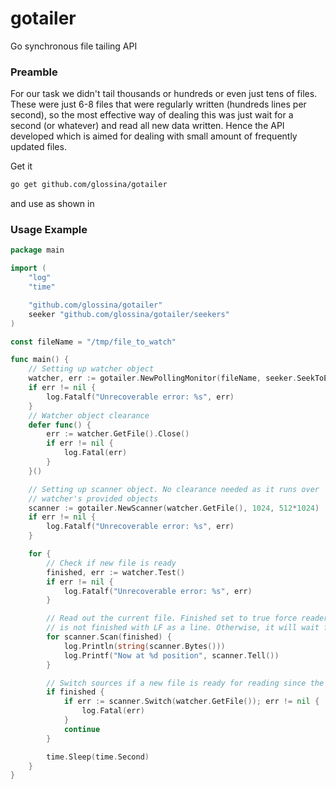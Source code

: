 # gotailer
Go synchronous file tailing API

### Preamble
For our task we didn't tail thousands or hundreds or even just tens of files. These were just 6-8 files that were regularly written (hundreds lines per second),
so the most effective way of dealing this was just wait for a second (or whatever) and read all new data written. Hence the API developed
which is aimed for dealing with small amount of frequently updated files.

Get it
```bash
go get github.com/glossina/gotailer
```
and use as shown in

### Usage Example
```go
package main

import (
	"log"
	"time"

	"github.com/glossina/gotailer"
	seeker "github.com/glossina/gotailer/seekers"
)

const fileName = "/tmp/file_to_watch"

func main() {
	// Setting up watcher object
	watcher, err := gotailer.NewPollingMonitor(fileName, seeker.SeekToEnd, seeker.SeekToEnd)
	if err != nil {
		log.Fatalf("Unrecoverable error: %s", err)
	}
	// Watcher object clearance
	defer func() {
		err := watcher.GetFile().Close()
		if err != nil {
			log.Fatal(err)
		}
	}()

	// Setting up scanner object. No clearance needed as it runs over
	// watcher's provided objects
	scanner := gotailer.NewScanner(watcher.GetFile(), 1024, 512*1024)
	if err != nil {
		log.Fatalf("Unrecoverable error: %s", err)
	}

	for {
		// Check if new file is ready
		finished, err := watcher.Test()
		if err != nil {
			log.Fatalf("Unrecoverable error: %s", err)
		}

		// Read out the current file. Finished set to true force reader to treat the rest of file which
		// is not finished with LF as a line. Otherwise, it will wait for the rest of line.
		for scanner.Scan(finished) {
			log.Println(string(scanner.Bytes()))
			log.Printf("Now at %d position", scanner.Tell())
		}

		// Switch sources if a new file is ready for reading since the current one has just been read out
		if finished {
			if err := scanner.Switch(watcher.GetFile()); err != nil {
				log.Fatal(err)
			}
			continue
		}

		time.Sleep(time.Second)
	}
}
```
